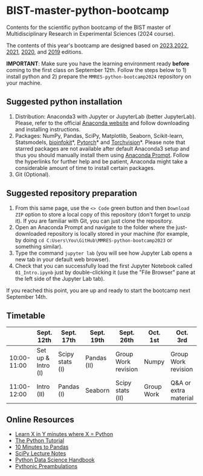 # BIST-master-python-bootcamp

Contents for the scientific python bootcamp of the BIST master of Multidisciplinary Research in Experimental Sciences (2024 course).

The contents of this year's bootcamp are designed based on [2023](https://github.com/MMRES-PyBootcamp/MMRES-python-bootcamp2023),[2022](https://github.com/MMRES-PyBootcamp/MMRES-python-bootcamp2022), [2021](https://github.com/MMRES-PyBootcamp/MMRES-python-bootcamp2021), [2020](https://github.com/germannp/BIST-Python-Bootcamp), and [2019](https://github.com/BorjaRequena/BIST-master-python-bootcamp) editions.

**IMPORTANT**: Make sure you have the learning environment ready **before** coming to the first class on September 12th. Follow the steps below to 1) install python and 2) prepare the `MMRES-python-bootcamp2024` repository on your machine.

Suggested python installation
-----------------------------
1. Distribution: Anaconda3 with Jupyter or JupyterLab (better JupyterLab). Please, refer to the official [Anaconda website](https://www.anaconda.com/download) and follow downloading and installing instructions.
2. Packages: NumPy, Pandas, SciPy, Matplotlib, Seaborn, Scikit-learn, Statsmodels, [bioinfokit](https://anaconda.org/bioconda/bioinfokit)\*, [Pytorch](https://anaconda.org/pytorch/pytorch)\* and [Torchvision](https://anaconda.org/pytorch/torchvision)\*. Please note that starred packages are not available after default Anaconda3 setup and thus you should manually install them using [Anaconda Prompt](https://docs.anaconda.com/free/anaconda/packages/install-packages/). Follow the hyperlinks for further help and be patient, Anaconda might take a considerable amount of time to install certain packages.
3. Git (Optional).

Suggested repository preparation
----------------------
1. From this same page, use the `<> Code` green button and then `Download ZIP` option to store a local copy of this repository (don't forget to unzip it). If you are familiar with Git, you can just clone the repository.
2. Open an Anaconda Prompt and navigate to the folder where the just-downloaded repository is locally stored in your machine (for example, by doing `cd C:Users\You\GitHub\MMRES-python-bootcamp2023` or something similar).
3. Type the command `jupyter lab` (you will see how Jupyter Lab opens a new tab in your default web browser).
4. Check that you can successfully load the first Jupyter Notebook called `01_Intro.ipynb` just by double-clicking it (use the "File Browser" pane at the left side of the Jupyter Lab tab).

If you reached this point, you are up and ready to start the bootcamp next September 14th.

Timetable
---------

|              | Sept. 12th        | Sept. 17th      | Sept. 19th  | Sept. 26th          | Oct. 1st              | Oct. 3rd              |
|--------------|--------------------|-----------------|-------------|---------------------|-----------------------|-----------------------|
| 10:00-11:00  | Set up & Intro (I) | Scipy stats (I) | Pandas (II) | Group Work revision | Numpy                 | Group Work revision   |
| 11:00-12:00  | Intro (II)         | Pandas (I)      | Seaborn     | Scipy stats (II)    | Group Work            | Q&A or extra material |



Online Resources
----------------
* [Learn X in Y minutes where X = Python](https://learnxinyminutes.com/docs/python/)
* [The Python Tutorial](https://docs.python.org/3.6/tutorial/index.html)
* [10 Minutes to Pandas](https://pandas.pydata.org/pandas-docs/stable/10min.html)
* [SciPy Lecture Notes](http://www.scipy-lectures.org/)
* [Python Data Science Handbook](https://jakevdp.github.io/PythonDataScienceHandbook/)
* [Pythonic Preambulations](http://jakevdp.github.io/)
